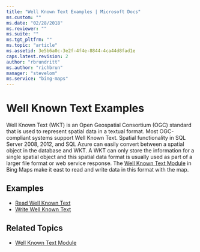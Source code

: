 ```yaml
---
title: "Well Known Text Examples | Microsoft Docs"
ms.custom: ""
ms.date: "02/28/2018"
ms.reviewer: ""
ms.suite: ""
ms.tgt_pltfrm: ""
ms.topic: "article"
ms.assetid: 3e5b6a0c-3e2f-4f4e-8844-4ca44d8fad1e
caps.latest.revision: 2
author: "rbrundritt"
ms.author: "richbrun"
manager: "stevelom"
ms.service: "bing-maps"
---
```


# Well Known Text Examples

Well Known Text (WKT) is an Open Geospatial Consortium (OGC) standard that is used to represent spatial data in a textual format. Most OGC-compliant systems support Well Known Text. Spatial functionality in SQL Server 2008, 2012, and SQL Azure can easily convert between a spatial object in the database and WKT. A WKT can only store the information for a single spatial object and this spatial data format is usually used as part of a larger file format or web service response. The [Well Known Text Module](../../modules/well-known-text-module.md) in Bing Maps make it east to read and write data in this format with the map.

## Examples

  * [Read Well Known Text](well-known-text-read-example.md)
  * [Write Well Known Text](well-known-text-write-example.md)
 
## Related Topics
 
 * [Well Known Text Module](../../modules/well-known-text-module.md)